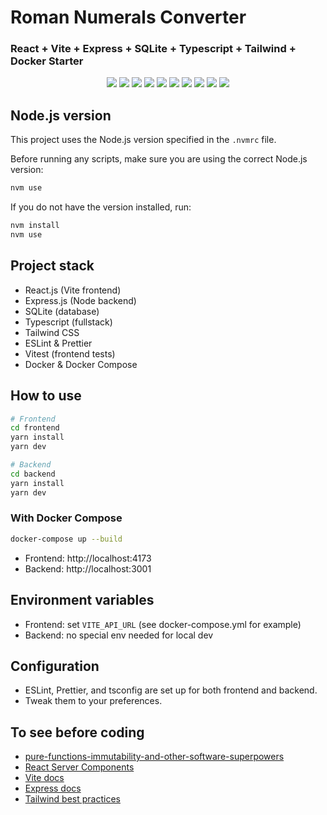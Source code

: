 # Roman Numerals Converter

### React + Vite + Express + SQLite + Typescript + Tailwind + Docker Starter

<p align="center">
  <a href="https://www.typescriptlang.org/" target="_blank"><img src="https://img.shields.io/badge/Typescript-v5.x-blue.svg?logo=TypeScript"></a>
  <a href="https://vitejs.dev/" target="_blank"><img src="https://img.shields.io/badge/Vite-frontend-646CFF.svg?logo=Vite"></a>
  <a href="https://reactjs.org/" target="_blank"><img src="https://img.shields.io/badge/React-v18.x-%238DD6F9.svg?logo=React"></a>
  <a href="https://expressjs.com/" target="_blank"><img src="https://img.shields.io/badge/Express-backend-000.svg?logo=Express"></a>
  <a href="https://www.sqlite.org/" target="_blank"><img src="https://img.shields.io/badge/SQLite-db-003B57.svg?logo=sqlite"></a>
  <a href="https://tailwindcss.com/" target="_blank"><img src="https://img.shields.io/badge/TailwindCSS-v3.x-38BDF8.svg?logo=tailwindcss"></a>
  <a href="https://eslint.org/" target="_blank"><img src="https://img.shields.io/badge/ESLint-configured-4B32C3.svg?logo=eslint"></a>
  <a href="https://prettier.io/" target="_blank"><img src="https://img.shields.io/badge/styled_with-prettier-ff69b4.svg"></a>
  <a href="https://vitest.dev/" target="_blank"><img src="https://img.shields.io/badge/tested_with-vitest-6E4AFF.svg?logo=vitest"></a>
  <a href="https://github.com/codica2" target="_blank"><img src="https://img.shields.io/badge/licence-MIT-green.svg" /></a>
</p>

## Node.js version

This project uses the Node.js version specified in the `.nvmrc` file.

Before running any scripts, make sure you are using the correct Node.js version:

```sh
nvm use
```
If you do not have the version installed, run:
```sh
nvm install
nvm use
```

## Project stack

- React.js (Vite frontend)
- Express.js (Node backend)
- SQLite (database)
- Typescript (fullstack)
- Tailwind CSS
- ESLint & Prettier
- Vitest (frontend tests)
- Docker & Docker Compose

## How to use

```bash
# Frontend
cd frontend
yarn install
yarn dev

# Backend
cd backend
yarn install
yarn dev
```

### With Docker Compose

```bash
docker-compose up --build
```
- Frontend: http://localhost:4173
- Backend: http://localhost:3001

## Environment variables

- Frontend: set `VITE_API_URL` (see docker-compose.yml for example)
- Backend: no special env needed for local dev

## Configuration

- ESLint, Prettier, and tsconfig are set up for both frontend and backend.
- Tweak them to your preferences.

## To see before coding

- [pure-functions-immutability-and-other-software-superpowers](https://medium.com/dailyjs/pure-functions-immutability-and-other-software-superpowers-dfe6039af8f6)
- [React Server Components](https://react.dev/reference/rsc)
- [Vite docs](https://vitejs.dev/guide/)
- [Express docs](https://expressjs.com/)
- [Tailwind best practices](https://tailwindcss.com/docs/utility-first) 